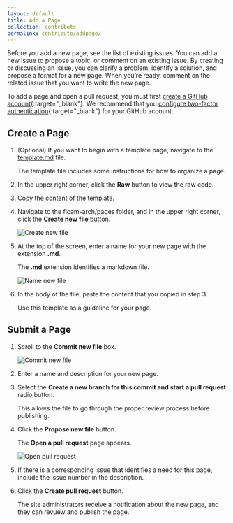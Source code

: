 ```yaml
---
layout: default
title: Add a Page
collection: contribute
permalink: contribute/addpage/
---
```


Before you add a new page, see the list of existing issues. You can add a new issue to propose a topic, or comment on an existing issue. By creating or discussing an issue, you can clarify a problem, identify a solution, and propose a format for a new page. When you’re ready, comment on the related issue that you want to write the new page.

To add a page and open a pull request, you must first [create a GitHub account](https://github.com/join){:target="_blank"}. We recommend that you [configure two-factor authentication](https://help.github.com/en/articles/configuring-two-factor-authentication){:target="_blank"} for your GitHub account.

## Create a Page

1. (Optional) If you want to begin with a template page, navigate to the [template.md](https://github.com/GSA/ficam-arch/blob/staging/template.md) file.

	The template file includes some instructions for how to organize a page.

2. In the upper right corner, click the **Raw** button to view the raw code.

3. Copy the content of the template.

4. Navigate to the ficam-arch/pages folder, and in the upper right corner, click the **Create new file** button.

	![Create new file]({{site.baseurl}}/img/contribute/CreateNewFile.png)
	
5. At the top of the screen, enter a name for your new page with the extension **.md**.

	The **.md** extension identifies a markdown file.
	
	![Name new file]({{site.baseurl}}/img/contribute/NameNewFile.png)
	
6. In the body of the file, paste the content that you copied in step 3.

	Use this template as a guideline for your page.

## Submit a Page

1. Scroll to the **Commit new file** box.

	![Commit new file]({{site.baseurl}}/img/contribute/CommitNewFile.png)

2. Enter a name and description for your new page.

3. Select the **Create a new branch for this commit and start a pull request** radio button.

	This allows the file to go through the proper review process before publishing.
	
4. Click the **Propose new file** button.

	The **Open a pull request** page appears.
	
	![Open pull request]({{site.baseurl}}/img/contribute/OpenPullRequest.png)
	
5. If there is a corresponding issue that identifies a need for this page, include the issue number in the description.

6. Click the **Create pull request** button.

	The site administrators receive a notification about the new page, and they can revuew and publish the page.
